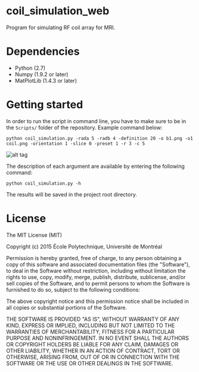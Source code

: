 # coil_simulation_web

Program for simulating RF coil array for MRI.

# Dependencies
- Python (2.7)
- Numpy (1.9.2 or later)
- MatPlotLib (1.4.3 or later)

# Getting started

In order to run the script in command line, you have to make sure to be in the ``Scripts/`` folder of the repository. Example command below:
~~~
python coil_simulation.py -rada 5 -radb 4 -definition 20 -o b1.png -o1 coil.png -orientation 1 -slice 0 -preset 1 -r 3 -c 5
~~~

![alt tag](https://github.com/neuropoly/coil_simulation_web/blob/master/doc/results.png)


The description of each argument are available by entering the following command:

~~~
python coil_simulation.py -h
~~~

The results will be saved in the project root directory.

# License

The MIT License (MIT)

Copyright (c) 2015 École Polytechnique, Université de Montréal

Permission is hereby granted, free of charge, to any person obtaining a copy of this software and associated documentation files (the "Software"), to deal in the Software without restriction, including without limitation the rights to use, copy, modify, merge, publish, distribute, sublicense, and/or sell copies of the Software, and to permit persons to whom the Software is furnished to do so, subject to the following conditions:

The above copyright notice and this permission notice shall be included in all copies or substantial portions of the Software.

THE SOFTWARE IS PROVIDED "AS IS", WITHOUT WARRANTY OF ANY KIND, EXPRESS OR IMPLIED, INCLUDING BUT NOT LIMITED TO THE WARRANTIES OF MERCHANTABILITY, FITNESS FOR A PARTICULAR PURPOSE AND NONINFRINGEMENT. IN NO EVENT SHALL THE AUTHORS OR COPYRIGHT HOLDERS BE LIABLE FOR ANY CLAIM, DAMAGES OR OTHER LIABILITY, WHETHER IN AN ACTION OF CONTRACT, TORT OR OTHERWISE, ARISING FROM, OUT OF OR IN CONNECTION WITH THE SOFTWARE OR THE USE OR OTHER DEALINGS IN THE SOFTWARE.
